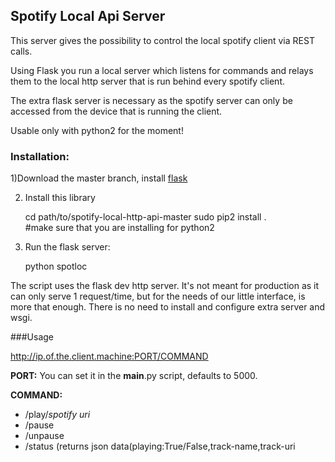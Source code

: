 ## Spotify Local Api Server

This server gives the possibility to control the local spotify client via REST calls. 

Using Flask you run a local server which listens for commands and relays them to the local http server that is run behind every spotify client.

The extra flask server is necessary as the spotify server can only be accessed from the device that is running the client.

Usable only with python2 for the moment!

### Installation:
1)Download the master branch, install [flask](http://flask.pocoo.org/docs/0.12/installation/)

2) Install this library
	
	cd path/to/spotify-local-http-api-master
	sudo pip2 install .  
	#make sure that you are installing for python2
	
3) Run the flask server:
	
	python spotloc
	
The script uses the flask dev http server. It's not meant for production as it can only serve 1 request/time, but for the needs of our little interface, is more that enough. There is no need to install and  configure extra server and wsgi.
	


###Usage
	
http://ip.of.the.client.machine:PORT/COMMAND

**PORT:** You can set it in the __main__.py script, defaults to 5000.

**COMMAND:**

* /play/*spotify uri*  
*  /pause
*  /unpause
*  /status (returns json data(playing:True/False,track-name,track-uri
